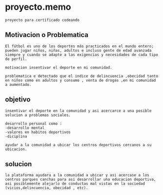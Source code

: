 # proyecto.memo
    proyecto para certificado codeando

## Motivacion o Problematica
    El fútbol es uno de los deportes más practicados en el mundo entero; pueden jugar niños, niñas, adultos e incluso gente de edad avanzada siempre y cuando se adapte a las exigencias y necesidades de cada tipo de perfil.

    motivacion insentivar el deporte en mi comunidad.

    problematica e detectado que el indice de delincuencia ,obecidad tanto en niños como en adultos y consumo , venta de drogas ,en mi comunidad a aumentado.

## objetivo

    insentivar el deporte en la comunidad y asi acercarce a una posible solucion a problemas sociales. 

    desarrollo personal como :
    -desarrollo mental
    -valores en habitos deportivos
    -diciplina

    ayudar a la comunidad a ubicar los centros deportivos cercanos a su ubicacion.

## solucion
    la plataforma ayudara a la comunidad a ubicar y asi acercase a los centros parques canchas para asi desarrollar una educacion deportiva, asi posiblemente alejarlo de conductas mal vistas en la sociedad (vicios,delincuencia, obecidad , etc).
    